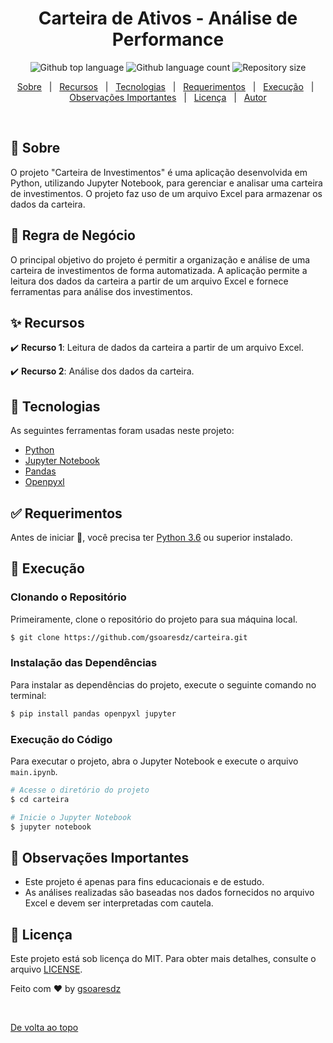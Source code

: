 <h1 align="center">Carteira de Ativos - Análise de Performance</h1>
<p align="center">
  <img alt="Github top language" src="https://img.shields.io/github/languages/top/gsoaresdz/carteira?color=56BEB8">
  <img alt="Github language count" src="https://img.shields.io/github/languages/count/gsoaresdz/carteira?color=56BEB8">
  <img alt="Repository size" src="https://img.shields.io/github/repo-size/gsoaresdz/carteira?color=56BEB8">
</p>
<p align="center">
  <a href="#dart-sobre">Sobre</a> &#xa0; | &#xa0; 
  <a href="#sparkles-recursos">Recursos</a> &#xa0; | &#xa0;
  <a href="#rocket-tecnologias">Tecnologias</a> &#xa0; | &#xa0;
  <a href="#white_check_mark-requerimentos">Requerimentos</a> &#xa0; | &#xa0;
  <a href="#checkered_flag-execução">Execução</a> &#xa0; | &#xa0;
  <a href="#memo-observações-importantes">Observações Importantes</a> &#xa0; | &#xa0;
  <a href="#memo-licença">Licença</a> &#xa0; | &#xa0;
  <a href="https://github.com/gsoaresdz" target="_blank">Autor</a>
</p>
<br>

## **:dart: Sobre**

O projeto "Carteira de Investimentos" é uma aplicação desenvolvida em Python, utilizando Jupyter Notebook, para gerenciar e analisar uma carteira de investimentos. O projeto faz uso de um arquivo Excel para armazenar os dados da carteira.

## **:memo: Regra de Negócio**

O principal objetivo do projeto é permitir a organização e análise de uma carteira de investimentos de forma automatizada. A aplicação permite a leitura dos dados da carteira a partir de um arquivo Excel e fornece ferramentas para análise dos investimentos.

## **:sparkles: Recursos**

:heavy_check_mark: **Recurso 1**: Leitura de dados da carteira a partir de um arquivo Excel.

:heavy_check_mark: **Recurso 2**: Análise dos dados da carteira.

## **:rocket: Tecnologias**

As seguintes ferramentas foram usadas neste projeto:

- [Python](https://www.python.org/)
- [Jupyter Notebook](https://jupyter.org/)
- [Pandas](https://pandas.pydata.org/)
- [Openpyxl](https://openpyxl.readthedocs.io/en/stable/)

## **:white_check_mark: Requerimentos**

Antes de iniciar :checkered_flag:, você precisa ter [Python 3.6](https://www.python.org/downloads/release/python-360/) ou superior instalado.

## **:checkered_flag: Execução**

### Clonando o Repositório

Primeiramente, clone o repositório do projeto para sua máquina local.

```bash
$ git clone https://github.com/gsoaresdz/carteira.git
```

### Instalação das Dependências

Para instalar as dependências do projeto, execute o seguinte comando no terminal:

```bash
$ pip install pandas openpyxl jupyter
```

### Execução do Código

Para executar o projeto, abra o Jupyter Notebook e execute o arquivo `main.ipynb`.

```bash
# Acesse o diretório do projeto
$ cd carteira

# Inicie o Jupyter Notebook
$ jupyter notebook
```

## **:memo: Observações Importantes**

- Este projeto é apenas para fins educacionais e de estudo.
- As análises realizadas são baseadas nos dados fornecidos no arquivo Excel e devem ser interpretadas com cautela.

## **:memo: Licença**

Este projeto está sob licença do MIT. Para obter mais detalhes, consulte o arquivo [LICENSE](LICENSE).

Feito com :heart: by <a href="https://github.com/gsoaresdz" target="_blank">gsoaresdz</a>

&#xa0;

<a href="#top">De volta ao topo</a>
